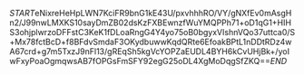 $START$eNixreHeHpLWN7KciFR9bnG1kE43U/pxvhhhRO/VY/gNXfEv0mAsgHn2/J99nwLMXKS10sayDmZB02dsKzFXBEwnzfWuYMQPPh71+oD1qG1+HIHS3ohjplwrzoDFFstC3KeK1fDLoaRngG4Y4yo75oB0bgyxVIshnVQo37uttca0/S+Mx78fctBcD+f8BFdvSmdaF3OKydbuwwKqdQRte6EfoakBPtL1nDDtRDz4wA67crd+g7m5TxzJ9nFl13/gREqSh5kgVcYOPZaEUDL4BYH6kCvUHjBk+/yoIwFxyPoaOgmqwsAB7fOPGsFmSFY92egG25oDL4XgMoDqgSfZKQ==$END$